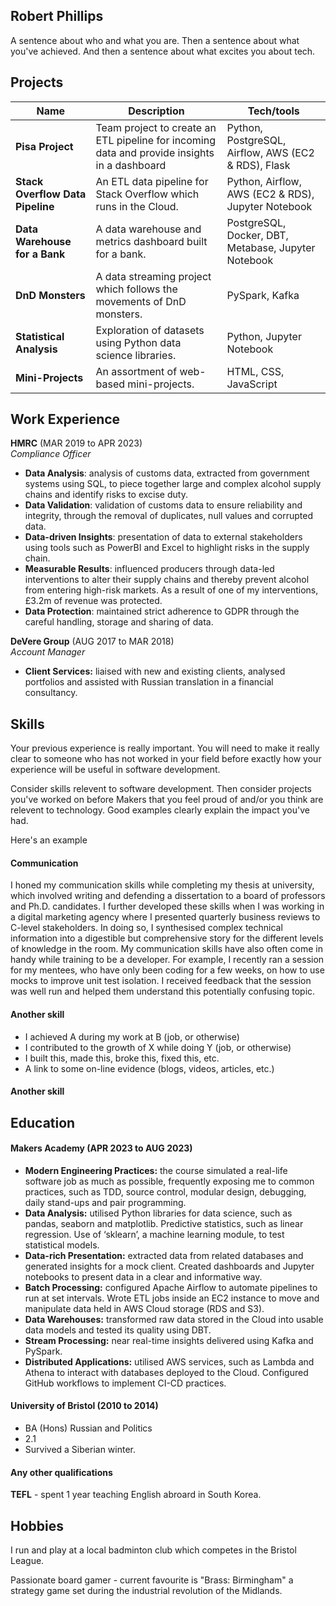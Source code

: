 ## Robert Phillips

A sentence about who and what you are. Then a sentence about what you've achieved. And then a sentence about what excites you about tech.

## Projects

| Name                         | Description       | Tech/tools        |
| ---------------------------- | ----------------- | ----------------- |
| **Pisa Project**            | Team project to create an ETL pipeline for incoming data and provide insights in a dashboard | Python, PostgreSQL, Airflow, AWS (EC2 & RDS), Flask |
| **Stack Overflow Data Pipeline** | An ETL data pipeline for Stack Overflow which runs in the Cloud. | Python, Airflow, AWS (EC2 & RDS), Jupyter Notebook             |
| **Data Warehouse for a Bank** | A data warehouse and metrics dashboard built for a bank. | PostgreSQL, Docker, DBT, Metabase, Jupyter Notebook              |
| **DnD Monsters** | A data streaming project which follows the movements of DnD monsters. | PySpark, Kafka              |
| **Statistical Analysis** | Exploration of datasets using Python data science libraries. | Python, Jupyter Notebook              |
| **Mini-Projects** | An assortment of web-based mini-projects. | HTML, CSS, JavaScript              |

## Work Experience

**HMRC** (MAR 2019 to APR 2023)  
_Compliance Officer_

- **Data Analysis**: analysis of customs data, extracted from government systems using SQL, to piece together large and complex alcohol supply chains and identify risks to excise duty.
- **Data Validation**: validation of customs data to ensure reliability and integrity, through the removal of duplicates, null values and corrupted data.
- **Data-driven Insights**: presentation of data to external stakeholders using tools such as PowerBI and Excel to highlight risks in the supply chain. 
- **Measurable Results**: influenced producers through data-led interventions to alter their supply chains and thereby prevent alcohol from entering high-risk markets. As a result of one of my interventions, £3.2m of revenue was protected.
- **Data Protection**: maintained strict adherence to GDPR through the careful handling, storage and sharing of data.

**DeVere Group** (AUG 2017 to MAR 2018)  
_Account Manager_

- **Client Services:** liaised with new and existing clients, analysed portfolios and assisted with Russian translation in a financial consultancy.

## Skills

Your previous experience is really important. You will need to make it really clear to someone who has not worked in your field before exactly how your experience will be useful in software development.

Consider skills relevent to software development. Then consider projects you've worked on before Makers that you feel proud of and/or you think are relevent to technology. Good examples clearly explain the impact you've had. 


Here's an example

#### Communication
I honed my communication skills while completing my thesis at university, which involved writing and defending a dissertation to a board of professors and Ph.D. candidates. I further developed these skills when I was working in a digital marketing agency where I presented quarterly business reviews to C-level stakeholders. In doing so, I synthesised complex technical information into a digestible but comprehensive story for the different levels of knowledge in the room. My communication skills have also often come in handy while training to be a developer. For example, I recently ran a session for my mentees, who have only been coding for a few weeks, on how to use mocks to improve unit test isolation. I received feedback that the session was well run and helped them understand this potentially confusing topic.

#### Another skill

- I achieved A during my work at B (job, or otherwise)
- I contributed to the growth of X while doing Y (job, or otherwise)
- I built this, made this, broke this, fixed this, etc.
- A link to some on-line evidence (blogs, videos, articles, etc.)

#### Another skill


## Education

#### Makers Academy (APR 2023 to AUG 2023)
- **Modern Engineering Practices:** the course simulated a real-life software job as much as possible, frequently exposing me to common practices, such as TDD, source control, modular design, debugging, daily stand-ups and pair programming.
- **Data Analysis:** utilised Python libraries for data science, such as pandas, seaborn and matplotlib. Predictive statistics, such as linear regression. Use of ‘sklearn’, a machine learning module, to test statistical models.
- **Data-rich Presentation:** extracted data from related databases and generated insights for a mock client. Created dashboards and Jupyter notebooks to present data in a clear and informative way.
- **Batch Processing:** configured Apache Airflow to automate pipelines to run at set intervals. Wrote ETL jobs inside an EC2 instance to move and manipulate data held in AWS Cloud storage (RDS and S3).
- **Data Warehouses:** transformed raw data stored in the Cloud into usable data models and tested its quality using DBT. 
- **Stream Processing:** near real-time insights delivered using Kafka and PySpark.
- **Distributed Applications:** utilised AWS services, such as Lambda and Athena to interact with databases deployed to the Cloud. Configured GitHub workflows to implement CI-CD practices.

#### University of Bristol (2010 to 2014)

- BA (Hons) Russian and Politics
- 2.1
- Survived a Siberian winter.

#### Any other qualifications

**TEFL** - spent 1 year teaching English abroard in South Korea.

## Hobbies

I run and play at a local badminton club which competes in the Bristol League.

Passionate board gamer - current favourite is "Brass: Birmingham" a strategy game set during the industrial revolution of the Midlands.
